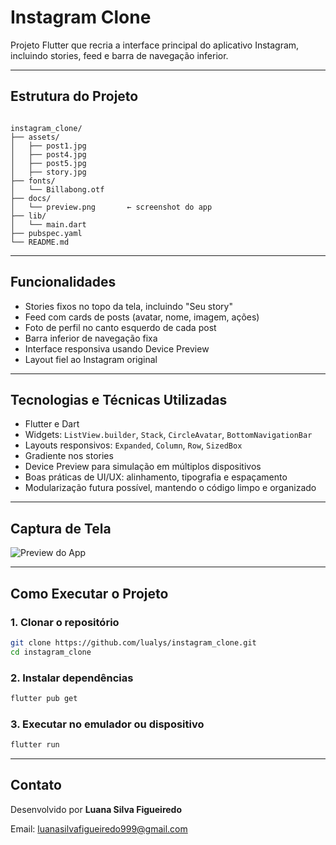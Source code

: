 # Instagram Clone

Projeto Flutter que recria a interface principal do aplicativo Instagram, incluindo stories, feed e barra de navegação inferior.

---

## Estrutura do Projeto

```

instagram_clone/
├── assets/
│   ├── post1.jpg
│   ├── post4.jpg
│   ├── post5.jpg
│   ├── story.jpg
├── fonts/
│   └── Billabong.otf
├── docs/
│   └── preview.png       ← screenshot do app
├── lib/
│   └── main.dart
├── pubspec.yaml
└── README.md

````

---

## Funcionalidades

- Stories fixos no topo da tela, incluindo "Seu story"
- Feed com cards de posts (avatar, nome, imagem, ações)
- Foto de perfil no canto esquerdo de cada post
- Barra inferior de navegação fixa
- Interface responsiva usando Device Preview
- Layout fiel ao Instagram original

---

## Tecnologias e Técnicas Utilizadas

- Flutter e Dart
- Widgets: `ListView.builder`, `Stack`, `CircleAvatar`, `BottomNavigationBar`
- Layouts responsivos: `Expanded`, `Column`, `Row`, `SizedBox`
- Gradiente nos stories
- Device Preview para simulação em múltiplos dispositivos
- Boas práticas de UI/UX: alinhamento, tipografia e espaçamento
- Modularização futura possível, mantendo o código limpo e organizado

---

## Captura de Tela

![Preview do App](docs/preview.png)

---

## Como Executar o Projeto

### 1. Clonar o repositório
```bash
git clone https://github.com/lualys/instagram_clone.git
cd instagram_clone
````

### 2. Instalar dependências

```bash
flutter pub get
```

### 3. Executar no emulador ou dispositivo

```bash
flutter run
```

---

## Contato

Desenvolvido por **Luana Silva Figueiredo**

Email: [luanasilvafigueiredo999@gmail.com](mailto:luanasilvafigueiredo999@gmail.com)

